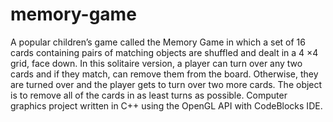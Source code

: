 # memory-game
A popular children’s game called the Memory Game in which a set of 16 cards containing pairs of
matching objects are shuffled and dealt in a 4 ×4 grid, face down. In this solitaire version, a player
can turn over any two cards and if they match, can remove them from the board. Otherwise, they
are turned over and the player gets to turn over two more cards. The object is to remove all of
the cards in as least turns as possible. Computer graphics project written in C++ using the OpenGL API with CodeBlocks IDE.
